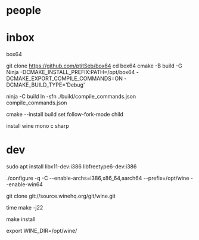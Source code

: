 
# people




# inbox

box64

git clone https://github.com/ptitSeb/box64
cd box64
cmake -B build -G Ninja -DCMAKE_INSTALL_PREFIX:PATH=/opt/box64 -DCMAKE_EXPORT_COMPILE_COMMANDS=ON -DCMAKE_BUILD_TYPE='Debug'

ninja -C build
ln -sfn ./build/compile_commands.json compile_commands.json 

cmake --install build
set follow-fork-mode child


install wine mono c sharp

# dev

sudo apt install libx11-dev:i386 libfreetype6-dev:i386

./configure -q -C --enable-archs=i386,x86_64,aarch64 --prefix=/opt/wine --enable-win64

git clone git://source.winehq.org/git/wine.git

time make -j22

make install

export WINE_DIR=/opt/wine/
